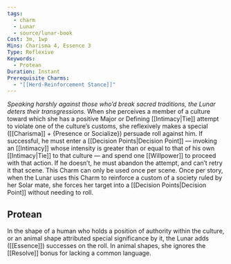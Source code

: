 ```yaml
---
tags:
  - charm
  - Lunar
  - source/lunar-book
Cost: 3m, 1wp
Mins: Charisma 4, Essence 3
Type: Reflexive
Keywords:
  - Protean
Duration: Instant
Prerequisite Charms:
  - "[[Herd-Reinforcement Stance]]"
---
```

*Speaking harshly against those who’d break sacred traditions, the Lunar deters their transgressions.*
When she perceives a member of a culture toward which she has a positive Major or Defining [[Intimacy|Tie]] attempt to violate one of the culture’s customs, she reflexively makes a special ([[Charisma]] + {Presence or Socialize}) persuade roll against him. If successful, he must enter a [[Decision Points|Decision Point]] — invoking an [[Intimacy]] whose intensity is greater than or equal to that of his own [[Intimacy|Tie]] to that culture — and spend one [[Willpower]] to proceed with that action. If he doesn’t, he must abandon the attempt, and can’t retry it that scene. This Charm can only be used once per scene. Once per story, when the Lunar uses this Charm to reinforce a custom of a society ruled by her Solar mate, she forces her target into a [[Decision Points|Decision Point]] without needing to roll. 
## Protean 

In the shape of a human who holds a position of authority within the culture, or an animal shape attributed special significance by it, the Lunar adds ([[Essence]]) successes on the roll. In animal shapes, she ignores the [[Resolve]] bonus for lacking a common language.